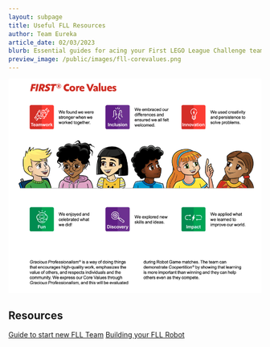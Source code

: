 ```yaml
---
layout: subpage
title: Useful FLL Resources
author: Team Eureka
article_date: 02/03/2023
blurb: Essential guides for acing your First LEGO League Challenge team journey.
preview_image: /public/images/fll-corevalues.png
---
```


![](/public/images/fll-corevalues.png "FLL Team")

## Resources

<a class="sidebar-nav-item" href="{{ 'fll/creating-new-fll-team' | relative_url }}">Guide to start new FLL Team</a>
<a class="sidebar-nav-item" href="{{ 'fll/building-your-robot' | relative_url }}">Building your FLL Robot</a>

